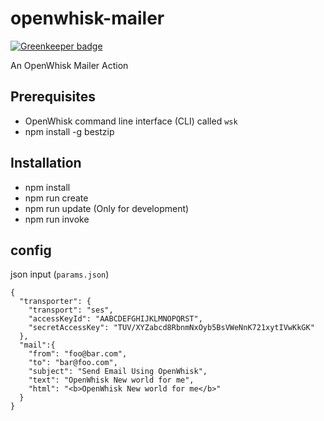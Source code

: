 # openwhisk-mailer
[![Greenkeeper badge](https://badges.greenkeeper.io/martinic/openwhisk-mailer.svg)](https://greenkeeper.io/)

An OpenWhisk Mailer Action

## Prerequisites
- OpenWhisk command line interface (CLI) called `wsk`
- npm install -g bestzip

## Installation
- npm install
- npm run create
- npm run update (Only for development)
- npm run invoke

## config

json input (`params.json`)
```
{
  "transporter": {
    "transport": "ses",
    "accessKeyId": "AABCDEFGHIJKLMNOPQRST",
    "secretAccessKey": "TUV/XYZabcd8RbnmNxOyb5BsVWeNnK721xytIVwKkGK"
  },
  "mail":{
    "from": "foo@bar.com",
    "to": "bar@foo.com",
    "subject": "Send Email Using OpenWhisk",
    "text": "OpenWhisk New world for me",
    "html": "<b>OpenWhisk New world for me</b>"
  }
}
```
